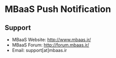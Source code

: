 # MBaaS Push Notification

## Support

- MBaaS Website: http://www.mbaas.ir/
- MBaaS Forum:   http://forum.mbaas.ir/
- Email: support[at]mbaas.ir